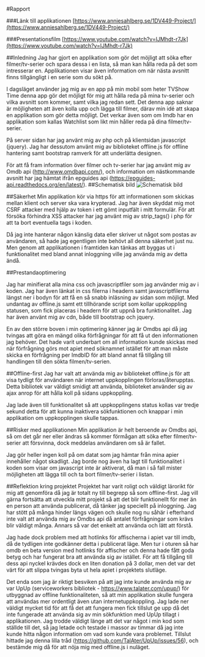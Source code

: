#Rapport

###Länk till applikationen
[https://www.anniesahlberg.se/1DV449-Project/](https://www.anniesahlberg.se/1DV449-Project/)

###Presentationsfilm
[https://www.youtube.com/watch?v=lJMhdt-r7Jk](https://www.youtube.com/watch?v=lJMhdt-r7Jk)

##Inledning
Jag har gjort en applikation som gör det möjligt att söka efter filmer/tv-serier och spara dessa i en lista, så man kan hålla reda på det som intresserar en.
Applikationen visar även information om när nästa avsnitt finns tillgängligt i en serie som du sökt på.

I dagsläget använder jag mig av en app på min mobil som heter TVShow Time denna app gör det möjligt för mig att hålla reda på mina tv-serier och vilka avsnitt som kommer, samt vilka jag redan sett. Det denna app saknar är möjligheten att även kolla upp och lägga till filmer, därav  min idé att skapa en applikation som gör detta möjligt. 
Det verkar även som om Imdb har en applikation som kallas Watchlist som likt min håller reda på dina filmer/tv-serier.

På server sidan har jag använt mig av php och på klientsidan javascript (jquery). 
Jag har dessutom använt mig av biblioteket offline.js för offline hantering samt bootstrap ramverk för att underlätta designen. 

För att få fram information över filmer och tv-serier har jag använt mig av Omdb api (http://www.omdbapi.com/), och information om nästkommande avsnitt har jag hämtat ifrån epguides api (https://epguides-api.readthedocs.org/en/latest/). 
##Schematisk bild
![Schematisk bild](https://github.com/as223my/1DV449-Projekt-as223my/blob/master/SchematiskBild.png)

##Säkerhet
Min applikation kör via https för att informationen som skickas mellan klient och server ska vara krypterad. 
Jag har även skyddat mig mot CSRF attacker med hjälp av token i ett gömt inputfält i mitt formulär. För att försöka förhindra XSS attacker har jag använt mig av strip_tags() i php för att ta bort eventuella tags i koden.

Då jag inte hanterar någon känslig data eller skriver ut något som postas av användaren, så hade jag egentligen inte behövt all denna säkerhet just nu. Men genom att applikationen i framtiden kan tänkas att byggas ut i funktionalitet med bland annat inloggning ville jag använda mig av detta ändå. 

##Prestandaoptimering

Jag har minifierat alla mina css och javascriptfiler som jag använder mig av i koden. 
Jag har även länkat in css filerna i headern samt javascriptfilerna längst ner i bodyn för att få en så snabb inläsning av sidan som möjligt. 
Med undantag av offline.js samt ett tillhörande script som kollar uppkoppling statusen, som fick placeras i headern för att uppnå bra funktionalitet. Jag har även använt mig av cdn, både till bootstrap och jquery.  

En av den större boven i min optimering känner jag är Omdbs api då jag tvingas att göra en mängd olika förfrågningar för att få ut den informationen jag behöver. 
Det hade varit underbart om all information kunde skickas med när förfrågning görs mot apiet med söknamnet istället för att man måste skicka en förfrågning per ImdbID för att bland annat få tillgång till handlingen till den sökta filmen/tv-serien. 

##Offline-first
Jag har valt att använda mig av biblioteket offline.js för att visa tydligt för användaren när internet uppkopplingen förloras/återupptas. Detta bibliotek var väldigt smidigt att använda, biblioteket använder sig av ajax anrop för att hålla koll på sidans uppkoppling.

Jag lade även till funktionalitet så att uppkopplingens status kollas var tredje sekund detta för att kunna inaktivera sökfunktionen och knappar i min applikation om uppkopplingen skulle tappas.

##Risker med applikationen
Min applikation är helt beroende av Omdbs api, så om det går ner eller ändras så kommer förmågan att söka efter filmer/tv-serier att försvinna, dock meddelas användaren om så är fallet.

Jag gör heller ingen koll på om datat som jag hämtar från mina apier innehåller något skadligt. Jag borde nog även ha lagt till funktionalitet i koden som visar om javascript inte är aktiverat, då man i så fall mister möjligheten att lägga till och ta bort filmer/tv-serier i listan. 

##Reflektion kring projektet
Projektet har varit roligt och väldigt lärorikt för mig att genomföra då jag är totalt ny till begrepp så som offline-first.
Jag vill gärna fortsätta att utveckla mitt projekt så att det blir funktionellt för mer än en person att använda publicerat, då tänker jag speciellt på inloggning. 
Jag har stött på många hinder längs vägen och skulle nog nu såhär i efterhand inte valt att använda mig av Omdbs api då antalet förfrågningar som krävs blir väldigt många. Annars så var det enkelt att använda och lätt att förstå. 

Jag hade dock problem med att hotlinks för affischerna i apiet var till imdb, då de tydligen inte godkänner detta i publicerat läge. Men tur i oturen så har omdb en beta version med hotlinks för affischer och denna hade fått goda betyg och har fungerat bra att använda sig av istället. För att få tillgång till dess api nyckel krävdes dock en liten donation på 3 dollar, men det var det värt för att slippa tvingas byta ut hela apiet i projektets slutläge. 

Det enda som jag är riktigt besviken på att jag inte kunde använda mig av var UpUp (serviceworkers bibliotek - https://www.talater.com/upup/) för utbyggnad av offline funktionaliteten, så att min applikation skulle fungera att användas mer ordentligt även utan internetuppkoppling. Jag lade ner väldigt mycket tid för att få det att fungera men fick tillslut ge upp då det inte fungerade att använda sig av min sökfunktion med UpUp tillagt i applikationen. 
Jag trodde väldigt länge att det var något i min kod som ställde till det, så jag letade och testade i massor av timmar då jag inte kunde hitta någon information om vad som kunde vara problemet. Tillslut hittade jag denna lilla tråd (https://github.com/TalAter/UpUp/issues/56), och bestämde mig då för att nöja mig med offline.js i nuläget.

